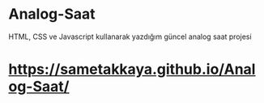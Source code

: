 # Analog-Saat
HTML, CSS ve Javascript kullanarak yazdığım güncel analog saat projesi
# https://sametakkaya.github.io/Analog-Saat/
